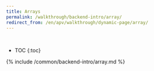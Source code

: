```yaml
---
title: Arrays
permalink: /walkthrough/backend-intro/array/
redirect_from: /en/apv/walkthrough/dynamic-page/array/
---
```


<div class='common-part-info' title='This part is common to all walkthroughs'>&nbsp;</div>

* TOC
{:toc}

{% include /common/backend-intro/array.md %}
